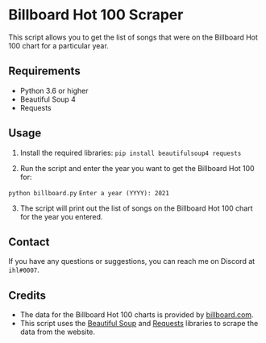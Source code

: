 # Billboard Hot 100 Scraper

This script allows you to get the list of songs that were on the Billboard Hot 100 chart for a particular year.

## Requirements

- Python 3.6 or higher
- Beautiful Soup 4
- Requests

## Usage

1. Install the required libraries:
`pip install beautifulsoup4 requests`

2. Run the script and enter the year you want to get the Billboard Hot 100 for:

`python billboard.py`
`Enter a year (YYYY): 2021`

3. The script will print out the list of songs on the Billboard Hot 100 chart for the year you entered.

## Contact

If you have any questions or suggestions, you can reach me on Discord at `ihl#0007`.

## Credits

- The data for the Billboard Hot 100 charts is provided by [billboard.com](https://www.billboard.com/).
- This script uses the [Beautiful Soup](https://pypi.org/project/beautifulsoup4/) and [Requests](https://pypi.org/project/requests/) libraries to scrape the data from the website.

